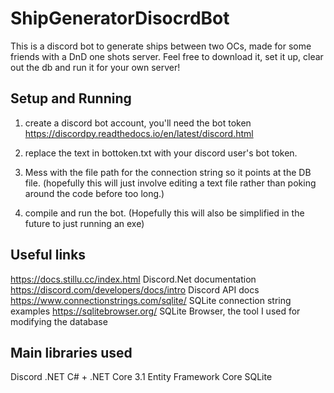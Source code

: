 # ShipGeneratorDisocrdBot
This is a discord bot to generate ships between two OCs, made for some friends with a DnD one shots server. Feel free to download it, set it up, clear out the db and run it for your own server!



## Setup and Running
1) create a discord bot account, you'll need the bot token
https://discordpy.readthedocs.io/en/latest/discord.html

2) replace the text in bottoken.txt with your discord user's bot token.

3) Mess with the file path for the connection string so it points at the DB file. (hopefully this will just involve editing a text file rather than poking around the code before too long.)

4) compile and run the bot. (Hopefully this will also be simplified in the future to just running an exe)




## Useful links
https://docs.stillu.cc/index.html Discord.Net documentation
https://discord.com/developers/docs/intro Discord API docs
https://www.connectionstrings.com/sqlite/ SQLite connection string examples
https://sqlitebrowser.org/ SQLite Browser, the tool I used for modifying the database


## Main libraries used
Discord .NET
C# + .NET Core 3.1
Entity Framework Core
SQLite
